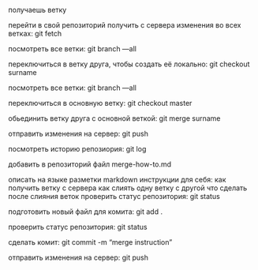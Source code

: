 получаешь ветку

перейти в свой репозиторий
получить с сервера изменения во всех ветках: git fetch

посмотреть все ветки: git branch —all

переключиться в ветку друга, чтобы создать её локально: git checkout surname

посмотреть все ветки: git branch —all

переключиться в основную ветку: git checkout master

обьединить ветку друга с основной веткой: git merge surname

отправить изменения на сервер: git push

посмотреть историю репозиория: git log

добавить в репозиторий файл merge-how-to.md

описать на языке разметки markdown инструкции для себя:
как получить ветку с сервера
как слиять одну ветку с другой
что сделать после слияния веток
проверить статус репозитория: git status

подготовить новый файл для комита: git add .

проверить статус репозитория: git status

сделать комит: git commit -m “merge instruction”

отправить изменения на сервер: git push
